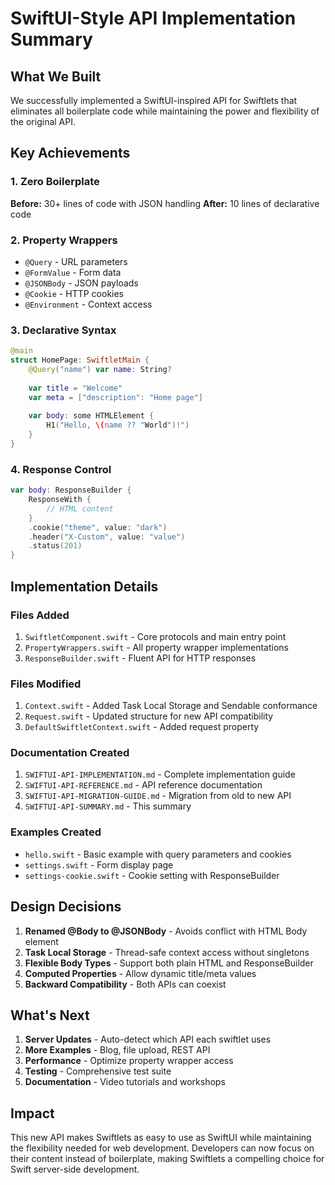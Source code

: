 # SwiftUI-Style API Implementation Summary

## What We Built

We successfully implemented a SwiftUI-inspired API for Swiftlets that eliminates all boilerplate code while maintaining the power and flexibility of the original API.

## Key Achievements

### 1. Zero Boilerplate
**Before:** 30+ lines of code with JSON handling
**After:** 10 lines of declarative code

### 2. Property Wrappers
- `@Query` - URL parameters
- `@FormValue` - Form data
- `@JSONBody` - JSON payloads
- `@Cookie` - HTTP cookies
- `@Environment` - Context access

### 3. Declarative Syntax
```swift
@main
struct HomePage: SwiftletMain {
    @Query("name") var name: String?
    
    var title = "Welcome"
    var meta = ["description": "Home page"]
    
    var body: some HTMLElement {
        H1("Hello, \(name ?? "World")!")
    }
}
```

### 4. Response Control
```swift
var body: ResponseBuilder {
    ResponseWith {
        // HTML content
    }
    .cookie("theme", value: "dark")
    .header("X-Custom", value: "value")
    .status(201)
}
```

## Implementation Details

### Files Added
1. `SwiftletComponent.swift` - Core protocols and main entry point
2. `PropertyWrappers.swift` - All property wrapper implementations
3. `ResponseBuilder.swift` - Fluent API for HTTP responses

### Files Modified
1. `Context.swift` - Added Task Local Storage and Sendable conformance
2. `Request.swift` - Updated structure for new API compatibility
3. `DefaultSwiftletContext.swift` - Added request property

### Documentation Created
1. `SWIFTUI-API-IMPLEMENTATION.md` - Complete implementation guide
2. `SWIFTUI-API-REFERENCE.md` - API reference documentation
3. `SWIFTUI-API-MIGRATION-GUIDE.md` - Migration from old to new API
4. `SWIFTUI-API-SUMMARY.md` - This summary

### Examples Created
- `hello.swift` - Basic example with query parameters and cookies
- `settings.swift` - Form display page
- `settings-cookie.swift` - Cookie setting with ResponseBuilder

## Design Decisions

1. **Renamed @Body to @JSONBody** - Avoids conflict with HTML Body element
2. **Task Local Storage** - Thread-safe context access without singletons
3. **Flexible Body Types** - Support both plain HTML and ResponseBuilder
4. **Computed Properties** - Allow dynamic title/meta values
5. **Backward Compatibility** - Both APIs can coexist

## What's Next

1. **Server Updates** - Auto-detect which API each swiftlet uses
2. **More Examples** - Blog, file upload, REST API
3. **Performance** - Optimize property wrapper access
4. **Testing** - Comprehensive test suite
5. **Documentation** - Video tutorials and workshops

## Impact

This new API makes Swiftlets as easy to use as SwiftUI while maintaining the flexibility needed for web development. Developers can now focus on their content instead of boilerplate, making Swiftlets a compelling choice for Swift server-side development.